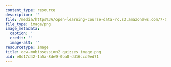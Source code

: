 ```yaml
---
content_type: resource
description: ''
file: /media/https%3A/open-learning-course-data-rc.s3.amazonaws.com/7-01sc-fundamentals-of-biology-fall-2011/e0d17d421a5a8de90ba8dd16ccd9ed71_ocw-mobiosession2_quizzes_image.png
file_type: image/png
image_metadata:
  caption: ''
  credit: ''
  image-alt: ''
resourcetype: Image
title: ocw-mobiosession2_quizzes_image.png
uid: e0d17d42-1a5a-8de9-0ba8-dd16ccd9ed71
---
```

